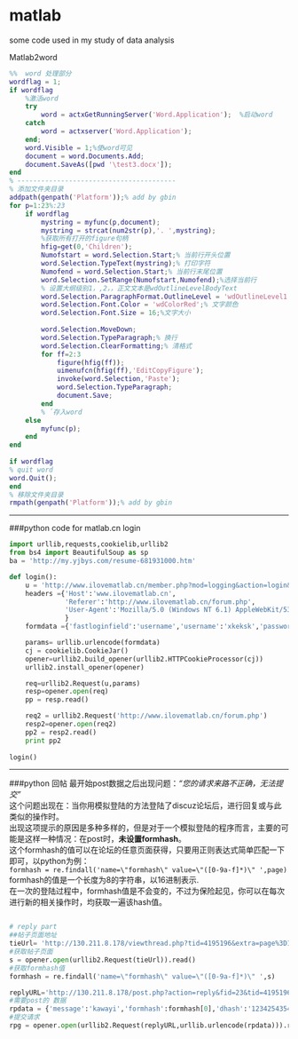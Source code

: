 # matlab
some code used in my study of data analysis

Matlab2word
```matlab
%%  word 处理部分
wordflag = 1;
if wordflag
    %激活word 
    try    
        word = actxGetRunningServer('Word.Application');  %启动word
    catch    
        word = actxserver('Word.Application'); 
    end;
    word.Visible = 1;%使word可见
    document = word.Documents.Add;
    document.SaveAs([pwd '\test3.docx']);
end
% ----------------------------------------
% 添加文件夹目录
addpath(genpath('Platform'));% add by gbin
for p=1:23%:23
    if wordflag
        mystring = myfunc(p,document);
        mystring = strcat(num2str(p),'. ',mystring);
        %获取所有打开的figure句柄
        hfig=get(0,'Children');
        Numofstart = word.Selection.Start;% 当前行开头位置
        word.Selection.TypeText(mystring);% 打印字符
        Numofend = word.Selection.Start;% 当前行末尾位置
        word.Selection.SetRange(Numofstart,Numofend);%选择当前行
        % 设置大纲级别1，,2，，正文文本是wdOutlineLevelBodyText  
        word.Selection.ParagraphFormat.OutlineLevel = 'wdOutlineLevel1';     
        word.Selection.Font.Color = 'wdColorRed';% 文字颜色
        word.Selection.Font.Size = 16;%文字大小
        
        word.Selection.MoveDown;
        word.Selection.TypeParagraph;% 换行
        word.Selection.ClearFormatting;% 清格式
        for ff=2:3
            figure(hfig(ff));
            uimenufcn(hfig(ff),'EditCopyFigure');
            invoke(word.Selection,'Paste');
            word.Selection.TypeParagraph;
            document.Save;
        end
        % ´存入word
    else
        myfunc(p);
    end
end
 
if wordflag
% quit word
word.Quit();
end
% 移除文件夹目录
rmpath(genpath('Platform'));% add by gbin
```

---
###python code  for matlab.cn login 
```python
import urllib,requests,cookielib,urllib2
from bs4 import BeautifulSoup as sp
ba = 'http://my.yjbys.com/resume-681931000.htm'

def login():
    u = 'http://www.ilovematlab.cn/member.php?mod=logging&action=login&loginsubmit=yes&infloat=yes&lssubmit=yes&inajax=1'
    headers ={'Host':'www.ilovematlab.cn',
              'Referer':'http://www.ilovematlab.cn/forum.php',
              'User-Agent':'Mozilla/5.0 (Windows NT 6.1) AppleWebKit/537.36 (KHTML, like Gecko) Chrome/49.0.2623.75 Safari/537.36',
              }
    formdata ={'fastloginfield':'username','username':'xkeksk','password':'497de64f0553ceed29619ca3a76cc960','quickforward':'yes','handlekey':'ls'}

    params= urllib.urlencode(formdata)
    cj = cookielib.CookieJar()
    opener=urllib2.build_opener(urllib2.HTTPCookieProcessor(cj))
    urllib2.install_opener(opener)

    req=urllib2.Request(u,params)
    resp=opener.open(req)
    pp = resp.read()

    req2 = urllib2.Request('http://www.ilovematlab.cn/forum.php')
    resp2=opener.open(req2)
    pp2 = resp2.read()
    print pp2
    
login()    
```
---
###python 回帖
最开始post数据之后出现问题：*“您的请求来路不正确，无法提交”*<br>
这个问题出现在：当你用模拟登陆的方法登陆了discuz论坛后，进行回复或与此类似的操作时。<br>
出现这项提示的原因是多种多样的，但是对于一个模拟登陆的程序而言，主要的可能是这样一种情况：在post时，**未设置formhash**。<br>
这个formhash的值可以在论坛的任意页面获得，只要用正则表达式简单匹配一下即可，以python为例：<br>
```formhash = re.findall('name=\"formhash\" value=\"([0-9a-f]*)\" ',page)```<br>
formhash的值是一个长度为8的字符串，以16进制表示.<br>
在一次的登陆过程中，formhash值是不会变的，不过为保险起见，你可以在每次进行新的相关操作时，均获取一遍该hash值。<br>
```python

# reply part
##帖子页面地址
tieUrl= 'http://130.211.8.178/viewthread.php?tid=4195196&extra=page%3D1'
#获取帖子页面
s = opener.open(urllib2.Request(tieUrl)).read()
#获取formhash值
formhash = re.findall('name=\"formhash\" value=\"([0-9a-f]*)\" ',s)

replyURL='http://130.211.8.178/post.php?action=reply&fid=23&tid=4195196&extra=page%3D1&replysubmit=yes&infloat=yes&handlekey=fastpost&inajax=1'
#需要post的 数据
rpdata = {'message':'kawayi','formhash':formhash[0],'dhash':'12342543545335','usesig':'1'}
#提交请求
rpg = opener.open(urllib2.Request(replyURL,urllib.urlencode(rpdata))).read()
```
